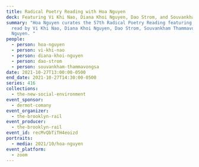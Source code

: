 ```yaml
---
title: Radical Poetry Reading with Hoa Nguyen
deck: Featuring Vi Khi Nao, Diana Khoi Nguyen, Dao Strom, and Souvankham Thammavongsa
summary: "Hoa Nguyen curates the 57th Radical Poetry Reading featuring poetry
  read by Vi Khi Nao, Diana Khoi Nguyen, Dao Strom, Souvankham Thammavongsa, and
  Nguyen. "
people:
  - person: hoa-nguyen
  - person: vi-khi-nao
  - person: diana-khoi-nguyen
  - person: dao-strom
  - person: souvankham-thammavongsa
date: 2021-10-27T13:00:00-0500
end_date: 2021-10-27T14:30:00-0500
series: 416
collections:
  - the-new-social-environment
event_sponsor:
  - dermot-comany
event_organizer:
  - the-brooklyn-rail
event_producer:
  - the-brooklyn-rail
event_id: recMvQbTiTH4eoizd
portraits:
  - media: 2021/10/hoa-nguyen
event_platform:
  - zoom
---
```

